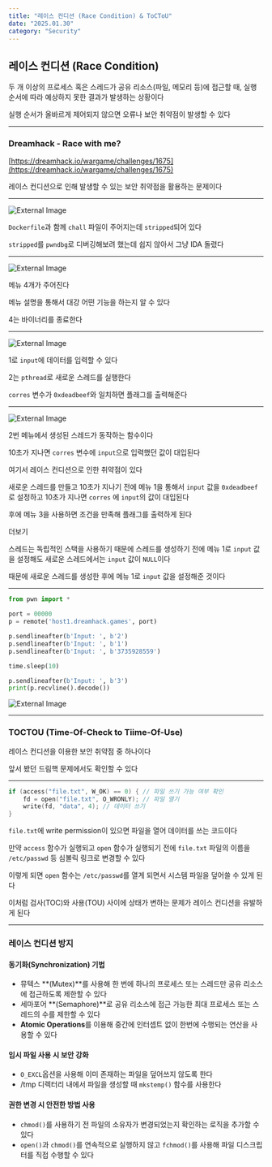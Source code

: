 ```yaml
---
title: "레이스 컨디션 (Race Condition) & ToCToU"
date: "2025.01.30"
category: "Security"
---
```

## 레이스 컨디션 (Race Condition)

두 개 이상의 프로세스 혹은 스레드가 공유 리소스(파일, 메모리 등)에 접근할 때, 실행 순서에 따라 예상하지 못한 결과가 발생하는 상황이다

실행 순서가 올바르게 제어되지 않으면 오류나 보안 취약점이 발생할 수 있다

---

### Dreamhack - Race with me?

[https://dreamhack.io/wargame/challenges/1675](https://dreamhack.io/wargame/challenges/1675)

레이스 컨디션으로 인해 발생할 수 있는 보안 취약점을 활용하는 문제이다

---

![External Image](https://img1.daumcdn.net/thumb/R1280x0/?scode=mtistory2&fname=https%3A%2F%2Fblog.kakaocdn.net%2Fdn%2FEJIYq%2FbtsL1CsCgYL%2FpBHQ7eiIZCUp2PjgSzxAMk%2Fimg.png)

`Dockerfile`과 함께 `chall` 파일이 주어지는데 `stripped`되어 있다

`stripped`를 `pwndbg`로 디버깅해보려 했는데 쉽지 않아서 그냥 IDA 돌렸다

---

![External Image](https://img1.daumcdn.net/thumb/R1280x0/?scode=mtistory2&fname=https%3A%2F%2Fblog.kakaocdn.net%2Fdn%2FbpaOVd%2FbtsL23wa2WW%2FGwRxtrs4AqNKu5fe9Kfsok%2Fimg.png)

메뉴 4개가 주어진다

메뉴 설명을 통해서 대강 어떤 기능을 하는지 알 수 있다

4는 바이너리를 종료한다

---

![External Image](https://img1.daumcdn.net/thumb/R1280x0/?scode=mtistory2&fname=https%3A%2F%2Fblog.kakaocdn.net%2Fdn%2FbTACVv%2FbtsL1GI0Zpu%2FsAznHAYmIOuMnjinPbllJK%2Fimg.png)

1로 `input`에 데이터를 입력할 수 있다

2는 `pthread`로 새로운 스레드를 실행한다

`corres` 변수가 `0xdeadbeef`와 일치하면 플래그를 출력해준다

---

![External Image](https://img1.daumcdn.net/thumb/R1280x0/?scode=mtistory2&fname=https%3A%2F%2Fblog.kakaocdn.net%2Fdn%2FlXAAl%2FbtsL2IeLprn%2FPQGnoMwGVytTyUxsRQiwik%2Fimg.png)

2번 메뉴에서 생성된 스레드가 동작하는 함수이다

10초가 지나면 `corres` 변수에 `input`으로 입력했던 값이 대입된다

여기서 레이스 컨디션으로 인한 취약점이 있다

새로운 스레드를 만들고 10초가 지나기 전에 메뉴 1을 통해서 `input` 값을 `0xdeadbeef`로 설정하고 10초가 지나면 `corres` 에 `input`의 값이 대입된다

후에 메뉴 3을 사용하면 조건을 만족해 플래그를 출력하게 된다

더보기

스레드는 독립적인 스택을 사용하기 때문에 스레드를 생성하기 전에 메뉴 1로 `input` 값을 설정해도 새로운 스레드에서는 `input` 값이 `NULL`이다

때문에 새로운 스레드를 생성한 후에 메뉴 1로 `input` 값을 설정해준 것이다

---

```python
from pwn import *

port = 00000
p = remote('host1.dreamhack.games', port)

p.sendlineafter(b'Input: ', b'2')
p.sendlineafter(b'Input: ', b'1')
p.sendlineafter(b'Input: ', b'3735928559')

time.sleep(10)

p.sendlineafter(b'Input: ', b'3')
print(p.recvline().decode())
```

![External Image](https://img1.daumcdn.net/thumb/R1280x0/?scode=mtistory2&fname=https%3A%2F%2Fblog.kakaocdn.net%2Fdn%2FpbX29%2FbtsL1igRi5B%2FtkpiiKZz7iQF8ntSzhUjs1%2Fimg.png)

---

### TOCTOU (Time-Of-Check to Tiime-Of-Use)

레이스 컨디션을 이용한 보안 취약점 중 하나이다

앞서 봤던 드림핵 문제에서도 확인할 수 있다

---

```c
if (access("file.txt", W_OK) == 0) { // 파일 쓰기 가능 여부 확인
	fd = open("file.txt", O_WRONLY); // 파일 열기
	write(fd, "data", 4); // 데이터 쓰기
}
```

`file.txt`에 write permission이 있으면 파일을 열어 데이터를 쓰는 코드이다

만약 `access` 함수가 실행되고 `open` 함수가 실행되기 전에 `file.txt` 파일의 이름을 `/etc/passwd` 등 심볼릭 링크로 변경할 수 있다

이렇게 되면 `open` 함수는 `/etc/passwd`를 열게 되면서 시스템 파일을 덮어쓸 수 있게 된다

이처럼 검사(TOC)와 사용(TOU) 사이에 상태가 변하는 문제가 레이스 컨디션을 유발하게 된다

---

### 레이스 컨디션 방지

#### 동기화(Synchronization) 기법

-   뮤텍스 **(Mutex)**를 사용해 한 번에 하나의 프로세스 또는 스레드만 공유 리소스에 접근하도록 제한할 수 있다
-   세마포어 **(Semaphore)**로 공유 리소스에 접근 가능한 최대 프로세스 또는 스레드의 수를 제한할 수 있다
-   **Atomic Operations**를 이용해 중간에 인터셉트 없이 한번에 수행되는 연산을 사용할 수 있다

#### 임시 파일 사용 시 보안 강화

-   `O_EXCL`옵션을 사용해 이미 존재하는 파일을 덮어쓰지 않도록 한다
-   /tmp 디렉터리 내에서 파일을 생성할 때 `mkstemp()` 함수를 사용한다

#### 권한 변경 시 안전한 방법 사용

-   `chmod()`를 사용하기 전 파일의 소유자가 변경되었는지 확인하는 로직을 추가할 수 있다
-   `open()`과 `chmod()`를 연속적으로 실행하지 않고 `fchmod()`를 사용해 파일 디스크립터를 직접 수행할 수 있다